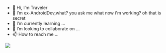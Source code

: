 - 👋 Hi, I’m Traveler
- 👀 I’m ex-AndroidDev,what? you ask me what now i'm working? oh that is secret
- 🌱 I’m currently learning ...
- 💞️ I’m looking to collaborate on ...
- 📫 How to reach me ...

<!---
tpGit2022/tpGit2022 is a ✨ special ✨ repository because its `README.md` (this file) appears on your GitHub profile.
You can click the Preview link to take a look at your changes.
--->
![](https://github-readme-stats.vercel.app/api?username=tpGit2022)
